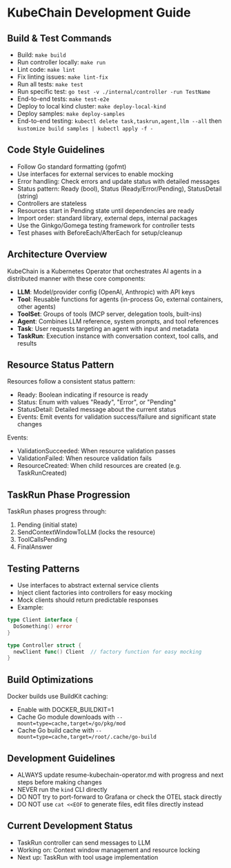# KubeChain Development Guide

## Build & Test Commands
- Build: `make build`
- Run controller locally: `make run`
- Lint code: `make lint`
- Fix linting issues: `make lint-fix`
- Run all tests: `make test`
- Run specific test: `go test -v ./internal/controller -run TestName`
- End-to-end tests: `make test-e2e`
- Deploy to local kind cluster: `make deploy-local-kind`
- Deploy samples: `make deploy-samples`
- End-to-end testing: `kubectl delete task,taskrun,agent,llm --all` then `kustomize build samples | kubectl apply -f -`

## Code Style Guidelines
- Follow Go standard formatting (gofmt)
- Use interfaces for external services to enable mocking
- Error handling: Check errors and update status with detailed messages
- Status pattern: Ready (bool), Status (Ready/Error/Pending), StatusDetail (string)
- Controllers are stateless
- Resources start in Pending state until dependencies are ready
- Import order: standard library, external deps, internal packages
- Use the Ginkgo/Gomega testing framework for controller tests
- Test phases with BeforeEach/AfterEach for setup/cleanup

## Architecture Overview
KubeChain is a Kubernetes Operator that orchestrates AI agents in a distributed manner with these core components:

- **LLM**: Model/provider config (OpenAI, Anthropic) with API keys
- **Tool**: Reusable functions for agents (in-process Go, external containers, other agents)
- **ToolSet**: Groups of tools (MCP server, delegation tools, built-ins)
- **Agent**: Combines LLM reference, system prompts, and tool references
- **Task**: User requests targeting an agent with input and metadata
- **TaskRun**: Execution instance with conversation context, tool calls, and results

## Resource Status Pattern
Resources follow a consistent status pattern:
- Ready: Boolean indicating if resource is ready
- Status: Enum with values "Ready", "Error", or "Pending"
- StatusDetail: Detailed message about the current status
- Events: Emit events for validation success/failure and significant state changes

Events:
- ValidationSucceeded: When resource validation passes
- ValidationFailed: When resource validation fails
- ResourceCreated: When child resources are created (e.g. TaskRunCreated)

## TaskRun Phase Progression
TaskRun phases progress through:
1. Pending (initial state)
2. SendContextWindowToLLM (locks the resource)
3. ToolCallsPending
4. FinalAnswer

## Testing Patterns
- Use interfaces to abstract external service clients
- Inject client factories into controllers for easy mocking
- Mock clients should return predictable responses
- Example:
```go
type Client interface {
  DoSomething() error
}

type Controller struct {
  newClient func() Client  // factory function for easy mocking
}
```

## Build Optimizations
Docker builds use BuildKit caching:
- Enable with DOCKER_BUILDKIT=1
- Cache Go module downloads with `--mount=type=cache,target=/go/pkg/mod`
- Cache Go build cache with `--mount=type=cache,target=/root/.cache/go-build`

## Development Guidelines
- ALWAYS update resume-kubechain-operator.md with progress and next steps before making changes
- NEVER run the `kind` CLI directly
- DO NOT try to port-forward to Grafana or check the OTEL stack directly
- DO NOT use `cat <<EOF` to generate files, edit files directly instead

## Current Development Status
- TaskRun controller can send messages to LLM
- Working on: Context window management and resource locking
- Next up: TaskRun with tool usage implementation